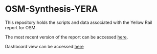 # OSM-Synthesis-YERA
This repository holds the scripts and data associated with the Yellow Rail report for OSM.

The most recent version of the report can be accessed [here](https://ABbiodiversity.github.io/OSM-Synthesis-YERA/OSM-Synthesis-YERA.html).

Dashboard view can be accessed [here](https://ABbiodiversity.github.io/OSM-Synthesis-YERA/OSM-Synthesis-YERA-dash.html)
